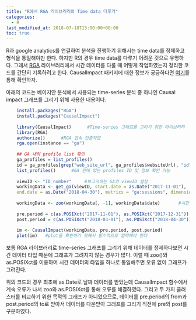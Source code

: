 ```yaml
---
title: "R에서 RGA 라이브러리의 Time data 다루기"
categories: 
  - R
last_modified_at: 2018-07-18T15:00:00+08:00
toc: true
---
```


R과 google analytics를 연결하여 분석을 진행하기 위해서는 time data를 정제하고 형식을 통일해야만 한다. 하지만 R의 경우 time data를 다루기 어려운 것으로 유명하다. 그래서 [RGA](https://cran.r-project.org/web/packages/RGA/README.html) 라이브러리에서 시간 데이터를 다룰 때 어떻게 작업하였는지 정리한 코드를 간단히 기록하려고 한다. CausalImpact 패키지에 대한 정보가 궁금하다면 [여기](https://google.github.io/CausalImpact/CausalImpact.html)를 통해 확인하자.

아래의 코드는 베이지안 분석에서 사용되는 time-series 분석 중 하나인 Causal impact 그래프를 그리기 위해 사용한 내용이다.

```R
    install.packages("RGA")
    install.packages("CausalImpact")
    
    library(CausalImpact)      #Time-series 그래프를 그리기 위한 라이브러리 
    library(RGA)
    authorize()      #RGA 접속 인증작업 
    rga.open(instance == "ga")
    
    ## GA 내의 profile list 확인
    ga_profiles = list_profiles()
    id = ga_profiles[grep("web_site_url", ga_profiles$websiteUrl), "id"]
    list_profiles()      #GA 안에 있는 profiles ID 및 정보 확인 가능 
    
    viewID <- "ID_number"     #보고자하는 GA의 viewID 설정 
    workingData <- get_ga(viewID, start.date = as.Date("2017-11-01"), 
    end.date = as.Date("2018-04-30"), metrics = "ga:sessions", dimensions = "ga:date") 
    
    workingData <- zoo(workingData[, -1], workingData$date)       #시간 데이터 변환 
    
    pre.period = c(as.POSIXct("2017-11-01"), as.POSIXct("2017-12-31"))   #as.Date to as.POSIXct
    post.period = c(as.POSIXct("2018-03-01"), as.POSIXct("2018-04-30"))
    
    im <- CausalImpact(workingData, pre.period, post.period)
    plot(im)   #plot을 확인하기 위해서 필수적으로 입력해야 한다
```

보통 RGA 라이브러리로 time-series 그래프를 그리기 위해 데이터를 정제하다보면 시간 데이터 타입 때문에 그래프가 그려지지 않는 경우가 많다.
이럴 때 zoo()와 as.POSIXct를 이용하여 시간 데이터의 타입을 하나로 통일해주면 오류 없이 그래프가 그려진다.

위의 코드의 경우 최초에 as.Date로 날짜 데이터를 받았는데 CausalImpact 함수에서 계속 오류가 나서 zoo와 as.POSIXct를 통해 오류를 해결하였다.
그리고 두 가지 클러스터를 비교하기 위한 목적의 그래프가 아니었으므로, 데이터를 pre.period의 from과 post.period의 to로 받아서 데이터를 다운받아 그래프를 그리기 직전에 pre와 post를 구분하였다.
